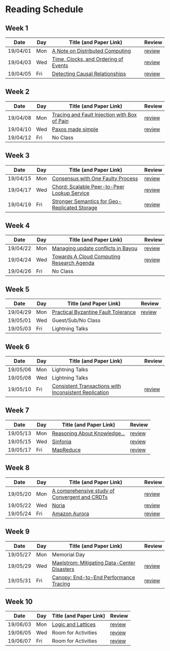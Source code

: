 # Reading Schedule

## Week 1

| Date     | Day | Title (and Paper Link)                                 | Review                           |
| -------- | --- | ------------------------------------------------------ | -------------------------------- |
| 19/04/01 | Mon | [A Note on Distributed Computing][note-distributed]    | [review](./2019.04.01.review.md) |
| 19/04/03 | Wed | [Time, Clocks, and Ordering of Events][lamport-clocks] | [review](./2019.04.03.review.md) |
| 19/04/05 | Fri | [Detecting Causal Relationships][detect-causal]        | [review](./2019.04.05.review.md) |


## Week 2

| Date     | Day | Title (and Paper Link)                                         | Review                           |
| -------- | --- | -------------------------------------------------------------- | -------------------------------- |
| 19/04/08 | Mon | [Tracing and Fault Injection with Box of Pain][box-of-pain]    | [review](./2019.04.08.review.md) |
| 19/04/10 | Wed | [Paxos made simple][paxos-simple]                              | [review](./2019.04.10.review.md) |
| 19/04/12 | Fri | No Class                                                       |                                  |

## Week 3

| Date     | Day | Title (and Paper Link)                                              | Review                           |
| -------- | --- | ------------------------------------------------------------------- | -------------------------------- |
| 19/04/15 | Mon | [Consensus with One Faulty Process][one-faulty-proc]                | [review](./2019.04.15.review.md) |
| 19/04/17 | Wed | [Chord: Scalable Peer-to-Peer Lookup Service][chord]                | [review](./2019.04.17.review.md) |
| 19/04/19 | Fri | [Stronger Semantics for Geo-Replicated Storage][geo-repl-semantics] | [review](./2019.04.19.review.md) |

## Week 4

| Date     | Day | Title (and Paper Link)                                           | Review                           |
| -------- | --- | ---------------------------------------------------------------- | -------------------------------- |
| 19/04/22 | Mon | [Managing update conflicts in Bayou][bayou-conflicts]            | [review](./2019.04.22.review.md) |
| 19/04/24 | Wed | [Towards A Cloud Computing Research Agenda][toward-cloud-agenda] | [review](./2019.04.24.review.md) |
| 19/04/26 | Fri | No Class                                                         |                                  |

## Week 5

| Date     | Day | Title (and Paper Link)                                 | Review                           |
| -------- | --- | ------------------------------------------------------ | -------------------------------- |
| 19/04/29 | Mon | [Practical Byzantine Fault Tolerance][byzantine-fault] | [review](./2019.04.26.review.md) |
| 19/05/01 | Wed | Guest/Sub/No Class                                     |                                  |
| 19/05/03 | Fri | Lightning Talks                                        |                                  |


## Week 6

| Date     | Day | Title (and Paper Link)                                         | Review                           |
| -------- | --- | -------------------------------------------------------------- | -------------------------------- |
| 19/05/06 | Mon | Lightning Talks                                                |                                  |
| 19/05/08 | Wed | Lightning Talks                                                |                                  |
| 19/05/10 | Fri | [Consistent Transactions with Inconsistent Replication][tapir] | [review](./2019.05.10.review.md) |

## Week 7

| Date     | Day | Title (and Paper Link)                                         | Review                           |
| -------- | --- | -------------------------------------------------------------- | -------------------------------- |
| 19/05/13 | Mon | [Reasoning About Knowledge... ][knowledge-analysis]            | [review](./2019.05.13.review.md) |
| 19/05/15 | Wed | [Sinfonia][sinfonia]                                           | [review](./2019.05.15.review.md) |
| 19/05/17 | Fri | [MapReduce][mapreduce]                                         | [review](./2019.05.17.review.md) |

## Week 8

| Date     | Day | Title (and Paper Link)                                            | Review                           |
| -------- | --- | ----------------------------------------------------------------- | -------------------------------- |
| 19/05/20 | Mon | [A comprehensive study of Convergent and CRDTs][convergent-crdt]  | [review](./2019.05.20.review.md) |
| 19/05/22 | Wed | [Noria][noria]                                                    | [review](./2019.05.22.review.md) |
| 19/05/24 | Fri | [Amazon Aurora][aurora]                                           | [review](./2019.05.24.review.md) |

## Week 9

| Date     | Day | Title (and Paper Link)                                   | Review                           |
| -------- | --- | -------------------------------------------------------- | -------------------------------- |
| 19/05/27 | Mon | Memorial Day                                             |                                  |
| 19/05/29 | Wed | [Maelstrom: Mitigating Data-Center Disasters][maelstrom] | [review](./2019.05.29.review.md) |
| 19/05/31 | Fri | [Canopy: End-to-End Performance Tracing][canopy]         | [review](./2019.05.31.review.md) |

## Week 10

| Date     | Day | Title (and Paper Link)                   | Review                            |
| -------- | --- | ---------------------------------------- | --------------------------------- |
| 19/06/03 | Mon | [Logic and Lattices][logic-and-lattices] | [review](./2019.06.03.review.md)  |
| 19/06/05 | Wed | Room for Activities                      | [review](./2019.06.05.review.md)  |
| 19/06/07 | Fri | Room for Activities                      | [review](./2019.06.07.review.md)  |


<!-- Paper Links -->
[note-distributed]:     http://citeseerx.ist.psu.edu/viewdoc/summary?doi=10.1.1.41.7628
[lamport-clocks]:       http://amturing.acm.org/p558-lamport.pdf
[detect-causal]:        https://www.vs.inf.ethz.ch/publ/papers/holygrail.pdf
[dynamo]:               http://www.allthingsdistributed.com/files/amazon-dynamo-sosp2007.pdf
[bayou-conflicts]:       http://zoo.cs.yale.edu/classes/cs422/2013/bib/terry95managing.pdf
[chord]:                https://pdos.csail.mit.edu/papers/chord:sigcomm01/chord_sigcomm.pdf
[model-chord]:          http://www.sigcomm.org/sites/default/files/ccr/papers/2012/April/2185376-2185383.pdf
[one-faulty-proc]:      https://groups.csail.mit.edu/tds/papers/Lynch/jacm85.pdf
[knowledge-analysis]:   https://www.cs.cornell.edu/home/halpern/papers/UsingRAK.pdf
[paxos-simple]:         http://research.microsoft.com/en-us/um/people/lamport/pubs/paxos-simple.pdf
[statemachine-repl]:    https://www.cs.cornell.edu/fbs/publications/SMSurvey.pdf
[understand-consensus]: https://ramcloud.stanford.edu/wiki/download/attachments/11370504/raft.pdf
[ldfi]:                  https://people.ucsc.edu/~palvaro/molly.pdf
[detect-config-errors]:  https://www.usenix.org/system/files/conference/osdi16/osdi16-xu.pdf
[geo-repl-semantics]:   https://www.usenix.org/system/files/conference/nsdi13/nsdi13-final149.pdf
[tapir]:                https://syslab.cs.washington.edu/papers/tapir-tr14.pdf
[byzantine-fault]:      http://pmg.csail.mit.edu/papers/osdi99.pdf
[bitcoin]:              https://bitcoin.org/bitcoin.pdf
[view-of-cloud]:        https://www2.eecs.berkeley.edu/Pubs/TechRpts/2009/EECS-2009-28.pdf
[toward-cloud-agenda]:  https://www.cs.purdue.edu/homes/bb/cs590/handouts/Cornell.pdf
[sinfonia]:             http://www.sosp2007.org/papers/sosp064-aguilera.pdf
[mapreduce]:            http://static.googleusercontent.com/media/research.google.com/en//archive/mapreduce-osdi04.pdf
[convergent-crdt]:      http://hal.upmc.fr/inria-00555588/document
[logic-and-lattices]:   http://db.cs.berkeley.edu/papers/UCB-lattice-tr.pdf
[coord-avoid-dbms]:     http://www.vldb.org/pvldb/vol8/p185-bailis.pdf
[no-paxos-overhead]:    https://www.usenix.org/system/files/conference/osdi16/osdi16-li.pdf
[net-diff-provenance]:   http://www.cis.upenn.edu/~angchen/papers/sigcomm-2016.pdf
[pensieve]:             http://www.eecg.toronto.edu/~yuan/papers/pensieve-sosp17.pdf
[box-of-pain]:          https://arxiv.org/pdf/1903.12226.pdf
[noria]:                https://www.usenix.org/conference/osdi18/presentation/gjengset
[aurora]:               https://dl.acm.org/citation.cfm?id=3183713.3196937
[maelstrom]:            https://www.usenix.org/conference/osdi18/presentation/veeraraghavan
[canopy]:               https://research.fb.com/publications/canopy-end-to-end-performance-tracing-at-scale/

<!-- Orphaned Papers -->
<!--
[Lightweight Modeling to Understand Chord]      [model-chord]
[Dynamo: Amazon's Available Key-Value Store]     [dynamo]
[Early Detection of Configuration Errors]         [detect-config-errors]
[State machine replication]                      [statemachine-repl]
[Understandable Consensus Algorithm]             [understand-consensus]
[Bitcoin: A Peer-to-Peer Electronic Cash System] [bitcoin]
[A view of Cloud Computing]                      [view-of-cloud]
[Network Diagnostics with Differential Provenance][net-diff-provenance]
[Just Say NO to Paxos Overhead]                  [no-paxos-overhead]
[Coordination Avoidance in Database Systems]     [coord-avoid-dbms]
[Pensieve: Non-Intrusive Failure Reproduction]   [pensieve]
 [Lineage-driven Fault Injection?][ldfi]                  | [review](./2019.05.31.review.md) |
-->
